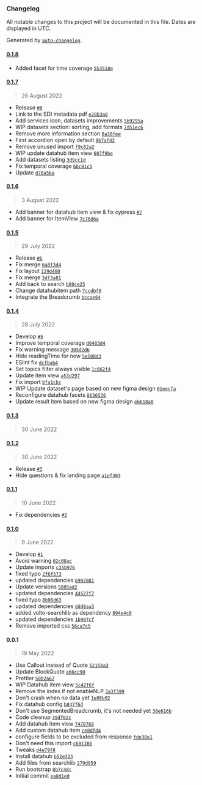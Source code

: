### Changelog

All notable changes to this project will be documented in this file. Dates are displayed in UTC.

Generated by [`auto-changelog`](https://github.com/CookPete/auto-changelog).

#### [0.1.8](https://github.com/eea/volto-datahub/compare/0.1.7...0.1.8)

- Added facet for time coverage [`553518e`](https://github.com/eea/volto-datahub/commit/553518e7297e7bdace1323010735feb781e3b628)

#### [0.1.7](https://github.com/eea/volto-datahub/compare/0.1.6...0.1.7)

> 26 August 2022

- Release [`#8`](https://github.com/eea/volto-datahub/pull/8)
- Link to the SDI metadata pdf [`e28b3a0`](https://github.com/eea/volto-datahub/commit/e28b3a0254ee9d60d0804de57dc401c4a9fbea0a)
- Add services icon, datasets improvements [`5b9295a`](https://github.com/eea/volto-datahub/commit/5b9295ad26af7305d217e3dec99b7337603e329f)
- WIP datasets section: sorting, add formats [`7d51ec6`](https://github.com/eea/volto-datahub/commit/7d51ec63aa0716073ab6e1f75488fea83dfe585f)
- Remove more information section [`8a38fee`](https://github.com/eea/volto-datahub/commit/8a38fee341c8b7f7c830b7e0331fcb15a28857f3)
- First accordion open by default [`9b7af42`](https://github.com/eea/volto-datahub/commit/9b7af424dec504ed019a79bf5110f2054b2e3168)
- Remove unused import [`f9c62a2`](https://github.com/eea/volto-datahub/commit/f9c62a22b527923e9b02479f72f1e19a9ff6ad76)
- WIP update datahub item view [`607f9be`](https://github.com/eea/volto-datahub/commit/607f9be74604c8c5ad6ff89f29bc127a94f41288)
- Add datasets listing [`3d9cc1d`](https://github.com/eea/volto-datahub/commit/3d9cc1d25bb7f0406520473883b6af9167c3fd7b)
- Fix temporal coverage [`6bc81c5`](https://github.com/eea/volto-datahub/commit/6bc81c52daccf69813a9eb229d6ccb635e9dde49)
- Update [`d78a5ba`](https://github.com/eea/volto-datahub/commit/d78a5ba0624821820640aa91b3f51b2b75cb3edf)

#### [0.1.6](https://github.com/eea/volto-datahub/compare/0.1.5...0.1.6)

> 3 August 2022

- Add banner for datahub item view & fix cypress [`#7`](https://github.com/eea/volto-datahub/pull/7)
- Add banner for ItemView [`7c70d6a`](https://github.com/eea/volto-datahub/commit/7c70d6ad127bb9cbdae95ae898304c85d2ab8bd8)

#### [0.1.5](https://github.com/eea/volto-datahub/compare/0.1.4...0.1.5)

> 29 July 2022

- Release [`#6`](https://github.com/eea/volto-datahub/pull/6)
- Fix merge [`6a8f3d4`](https://github.com/eea/volto-datahub/commit/6a8f3d4f3bfaacb8e0938929d8038f9e31a26ced)
- Fix layout [`129d480`](https://github.com/eea/volto-datahub/commit/129d4802a63aa346d11ae8e54b323580213c0a71)
- Fix merge [`3df3a81`](https://github.com/eea/volto-datahub/commit/3df3a8189448dcdd052692b6f5d835a1ea752a50)
- Add back to search [`b80ce25`](https://github.com/eea/volto-datahub/commit/b80ce250d326fa75c8451d70fe366148f7d49abb)
- Change datahubitem path [`7ccdbf0`](https://github.com/eea/volto-datahub/commit/7ccdbf0619e45a99e85b096dcdfb2e645e3ecc90)
- Integrate the Breadcrumb [`bccae64`](https://github.com/eea/volto-datahub/commit/bccae6445b3c46d4715743558343a14b08c7c07f)

#### [0.1.4](https://github.com/eea/volto-datahub/compare/0.1.3...0.1.4)

> 28 July 2022

- Develop [`#5`](https://github.com/eea/volto-datahub/pull/5)
- Improve temporal coverage [`d0483d4`](https://github.com/eea/volto-datahub/commit/d0483d46259b956a96a66268b9ec305d27456f88)
- Fix warning message [`305d2d6`](https://github.com/eea/volto-datahub/commit/305d2d61123d1ee23e8a4baf837b1aadc5d9a41f)
- Hide readingTime for now [`5e508d3`](https://github.com/eea/volto-datahub/commit/5e508d3c2bfd97bcc01dca59894a4f9ad582284b)
- ESlint fix [`dcfbab4`](https://github.com/eea/volto-datahub/commit/dcfbab4effa23ddcc3d4bf9a61d0b0d101c796b6)
- Set topics filter always visible [`1c062f4`](https://github.com/eea/volto-datahub/commit/1c062f473c123b5c04055fc6a52ea56bbd00e7b4)
- Update item view [`a53d297`](https://github.com/eea/volto-datahub/commit/a53d297916bb8d2c5d020acb9de600228e344982)
- Fix import [`bfa1cbc`](https://github.com/eea/volto-datahub/commit/bfa1cbc04c60009f949ac675278df894b4e1c892)
- WIP Update dataset's page based on new figma design [`01eecfa`](https://github.com/eea/volto-datahub/commit/01eecfacd482ca6abea81e4fd24eb7871e5365c9)
- Reconfigure datahub facets [`8636536`](https://github.com/eea/volto-datahub/commit/863653613d05faaa73101943896f05243055c696)
- Update result item based on new figma design [`eb618a0`](https://github.com/eea/volto-datahub/commit/eb618a0ce441cb9d797b39efad6bf98e4b07c728)

#### [0.1.3](https://github.com/eea/volto-datahub/compare/0.1.2...0.1.3)

> 30 June 2022


#### [0.1.2](https://github.com/eea/volto-datahub/compare/0.1.1...0.1.2)

> 30 June 2022

- Release [`#3`](https://github.com/eea/volto-datahub/pull/3)
- Hide questions & fix landing page [`a1ef303`](https://github.com/eea/volto-datahub/commit/a1ef3033df0e84f3a72dd0f984c8717dff2a771c)

#### [0.1.1](https://github.com/eea/volto-datahub/compare/0.1.0...0.1.1)

> 10 June 2022

- Fix dependencies [`#2`](https://github.com/eea/volto-datahub/pull/2)

#### [0.1.0](https://github.com/eea/volto-datahub/compare/0.0.1...0.1.0)

> 9 June 2022

- Develop [`#1`](https://github.com/eea/volto-datahub/pull/1)
- Avoid warning [`02c08ac`](https://github.com/eea/volto-datahub/commit/02c08acf2ce2009d63451dceb81a3e754e57572b)
- Update imports [`c35b976`](https://github.com/eea/volto-datahub/commit/c35b97607a84423d946afb8fba84b539c9c3caf3)
- fixed typo [`2f6f573`](https://github.com/eea/volto-datahub/commit/2f6f5739f56239a8cf19045fe28c35ba01e8138e)
- updated dependencies [`6997881`](https://github.com/eea/volto-datahub/commit/6997881363df8399973e24b14cdf340bb701a0fb)
- Update versions [`5805ad2`](https://github.com/eea/volto-datahub/commit/5805ad27ce99c087d5561b75d98b58cc8774b346)
- updated dependencies [`44527f7`](https://github.com/eea/volto-datahub/commit/44527f7bb7c2a7e492bb0d6ef83f9337ec7369fb)
- fixed typo [`8b96d63`](https://github.com/eea/volto-datahub/commit/8b96d63ae2ad56c4120989e08a2562d352c49978)
- updated dependencies [`ddd8aa3`](https://github.com/eea/volto-datahub/commit/ddd8aa3daa90884df45409250eeb8ee13668d821)
- added volto-searchlib as dependency [`894e4c0`](https://github.com/eea/volto-datahub/commit/894e4c022237dad35609a0741a7cd6585d786907)
- updated dependencies [`1b907cf`](https://github.com/eea/volto-datahub/commit/1b907cf1ce33a9bc35b489983740653872176e2c)
- Remove imported css [`56ca7c5`](https://github.com/eea/volto-datahub/commit/56ca7c5dbbad9aee3781c971fab5ef4f320bc125)

#### 0.0.1

> 19 May 2022

- Use Callout instead of Quote [`52158a3`](https://github.com/eea/volto-datahub/commit/52158a3fdb14f8228c83fbc8d32dbbb1e9c296e0)
- Update BlockQuote [`a66cc90`](https://github.com/eea/volto-datahub/commit/a66cc900a2ba7452c7a0dfa54b678b45fbbb5c44)
- Prettier [`50b2a67`](https://github.com/eea/volto-datahub/commit/50b2a679229c994d256d99818c318c999d1980b6)
- WIP Datahub item view [`5c42f6f`](https://github.com/eea/volto-datahub/commit/5c42f6fac74dd6895a281397977a0879c4471519)
- Remove the index if not enableNLP [`3a3f399`](https://github.com/eea/volto-datahub/commit/3a3f399b4b7c117465358c9ca42ff6f0d3626d6d)
- Don't crash when no data yet [`1e08b02`](https://github.com/eea/volto-datahub/commit/1e08b02ae7bef74ef03d75f82cbf3a8056f66f7a)
- Fix datahub config [`b847f6d`](https://github.com/eea/volto-datahub/commit/b847f6daa685ce3e8541ccd8a4122c0261fe8b03)
- Don't use SegmentedBreadcrumb, it's not needed yet [`38e616b`](https://github.com/eea/volto-datahub/commit/38e616b54e7df842ce036b8b2681de65e129493e)
- Code cleanup [`39df02c`](https://github.com/eea/volto-datahub/commit/39df02c9cf9c72debbd24f61db9c2bffa2ea5d6b)
- Add datahub item view [`7478768`](https://github.com/eea/volto-datahub/commit/7478768b12dfa9e04f0d704395386afea05ea9e1)
- Add custom datahub item [`ce8dfd4`](https://github.com/eea/volto-datahub/commit/ce8dfd4136977b75e21bbd69041d10ca84063751)
- configure fields to be excluded from response [`fde38e1`](https://github.com/eea/volto-datahub/commit/fde38e1a44e7e45de007907ff9270b90f35b6eca)
- Don't need this import [`c691386`](https://github.com/eea/volto-datahub/commit/c691386242bdbc1b1334ebf1d9115b7455ea998f)
- Tweaks [`d4e79f8`](https://github.com/eea/volto-datahub/commit/d4e79f8eed36847fb2ee0d7ba0a340cf790e22c6)
- Install datahub [`b52e323`](https://github.com/eea/volto-datahub/commit/b52e32314777b030c819c656d59c72bbda87f6dc)
- Add files from searchlib [`279d959`](https://github.com/eea/volto-datahub/commit/279d959e57a8d52a22432f2c6c975fa5d5d7e95f)
- Run bootstrap [`8b7c48c`](https://github.com/eea/volto-datahub/commit/8b7c48cec37185e3fb47ba0a362024592f90a82e)
- Initial commit [`ea8d1ed`](https://github.com/eea/volto-datahub/commit/ea8d1edb00bed5ebd31ea48d1342302a49d6b873)
